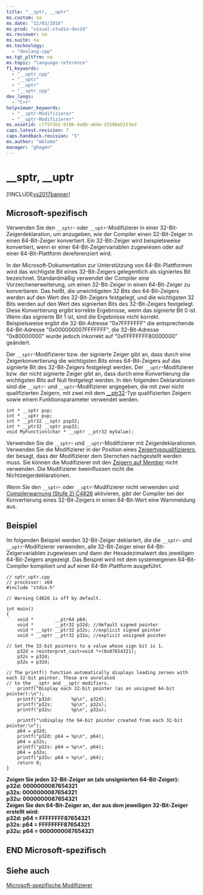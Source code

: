 ```yaml
---
title: "__sptr, __uptr"
ms.custom: na
ms.date: "12/03/2016"
ms.prod: "visual-studio-dev14"
ms.reviewer: na
ms.suite: na
ms.technology: 
  - "devlang-cpp"
ms.tgt_pltfrm: na
ms.topic: "language-reference"
f1_keywords: 
  - "__uptr_cpp"
  - "__sptr"
  - "__uptr"
  - "__sptr_cpp"
dev_langs: 
  - "C++"
helpviewer_keywords: 
  - "__sptr-Modifizierer"
  - "__uptr-Modifizierer"
ms.assetid: c7f5f3b2-9106-4a0b-a6de-d1588ab153ed
caps.latest.revision: 7
caps.handback.revision: "5"
ms.author: "mblome"
manager: "ghogen"
---
```

# __sptr, __uptr
[!INCLUDE[vs2017banner](../assembler/inline/includes/vs2017banner.md)]

## Microsoft\-spezifisch  
 Verwenden Sie den `__sptr`\- oder `__uptr`\-Modifizierer in einer 32\-Bit\-Zeigerdeklaration, um anzugeben, wie der Compiler einen 32\-Bit\-Zeiger in einen 64\-Bit\-Zeiger konvertiert.  Ein 32\-Bit\-Zeiger wird beispielsweise konvertiert, wenn er einer 64\-Bit\-Zeigervariablen zugewiesen oder auf einer 64\-Bit\-Plattform dereferenziert wird.  
  
 In der Microsoft\-Dokumentation zur Unterstützung von 64\-Bit\-Plattformen wird das wichtigste Bit eines 32\-Bit\-Zeigers gelegentlich als signiertes Bit bezeichnet.  Standardmäßig verwendet der Compiler eine Vorzeichenerweiterung, um einen 32\-Bit\-Zeiger in einen 64\-Bit\-Zeiger zu konvertieren.  Das heißt, die unwichtigsten 32 Bits des 64\-Bit\-Zeigers werden auf den Wert des 32\-Bit\-Zeigers festgelegt, und die wichtigsten 32 Bits werden auf den Wert des signierten Bits des 32\-Bit\-Zeigers festgelegt.  Diese Konvertierung ergibt korrekte Ergebnisse, wenn das signierte Bit 0 ist. Wenn das signierte Bit 1 ist, sind die Ergebnisse nicht korrekt.  Beispielsweise ergibt die 32\-Bit\-Adresse "0x7FFFFFFF" die entsprechende 64\-Bit\-Adresse "0x000000007FFFFFFF", die 32\-Bit\-Adresse "0x80000000" wurde jedoch inkorrekt auf "0xFFFFFFFF80000000" geändert.  
  
 Der `__sptr`\-Modifizierer bzw. der signierte Zeiger gibt an, dass durch eine Zeigerkonvertierung die wichtigsten Bits eines 64\-Bit\-Zeigers auf das signierte Bit des 32\-Bit\-Zeigers festgelegt werden.  Der `__uptr`\-Modifizierer bzw. der nicht signierte Zeiger gibt an, dass durch eine Konvertierung die wichtigsten Bits auf Null festgelegt werden.  In den folgenden Deklarationen sind die `__sptr`\- und `__uptr`\-Modifizierer angegeben, die mit zwei nicht qualifizierten Zeigern, mit zwei mit dem [\_\_ptr32](../cpp/ptr32-ptr64.md)\-Typ qualifizierten Zeigern sowie einem Funktionsparameter verwendet werden.  
  
```  
int * __sptr psp;  
int * __uptr pup;  
int * __ptr32 __sptr psp32;  
int * __ptr32 __uptr pup32;  
void MyFunction(char * __uptr __ptr32 myValue);  
```  
  
 Verwenden Sie die `__sptr`\- und `__uptr`\-Modifizierer mit Zeigerdeklarationen.  Verwenden Sie die Modifizierer in der Position eines [Zeigertypqualifizierers](../c-language/pointer-declarations.md), der besagt, dass der Modifizierer dem Sternchen nachgestellt werden muss.  Sie können die Modifizierer mit den [Zeigern auf Member](../cpp/pointers-to-members.md) nicht verwenden.  Die Modifizierer beeinflussen nicht die Nichtzeigerdeklarationen.  
  
 Wenn Sie den `__sptr`\- oder `__uptr`\-Modifizierer nicht verwenden und [Compilerwarnung \(Stufe 2\) C4826](../error-messages/compiler-warnings/compiler-warning-level-2-c4826.md) aktivieren, gibt der Compiler bei der Konvertierung eines 32\-Bit\-Zeigers in einen 64\-Bit\-Wert eine Warnmeldung aus.  
  
## Beispiel  
 Im folgenden Beispiel werden 32\-Bit\-Zeiger deklariert, die die `__sptr`\- und `__uptr`\-Modifizierer verwenden, alle 32\-Bit\-Zeiger einer 64\-Bit\-Zeigervariablen zugewiesen und dann der Hexadezimalwert des jeweiligen 64\-Bit\-Zeigers angezeigt.  Das Beispiel wird mit dem systemeigenen 64\-Bit\-Compiler kompiliert und auf einer 64\-Bit\-Plattform ausgeführt.  
  
```  
// sptr_uptr.cpp  
// processor: x64  
#include "stdio.h"  
  
// Warning C4826 is off by default.  
  
int main()  
{  
    void *        __ptr64 p64;  
    void *        __ptr32 p32d; //default signed pointer  
    void * __sptr __ptr32 p32s; //explicit signed pointer  
    void * __uptr __ptr32 p32u; //explicit unsigned pointer  
  
// Set the 32-bit pointers to a value whose sign bit is 1.  
    p32d = reinterpret_cast<void *>(0x87654321);  
    p32s = p32d;  
    p32u = p32d;  
  
// The printf() function automatically displays leading zeroes with each 32-bit pointer. These are unrelated   
// to the __sptr and __uptr modifiers.   
    printf("Display each 32-bit pointer (as an unsigned 64-bit pointer):\n");  
    printf("p32d:       %p\n", p32d);   
    printf("p32s:       %p\n", p32s);  
    printf("p32u:       %p\n", p32u);  
  
    printf("\nDisplay the 64-bit pointer created from each 32-bit pointer:\n");  
    p64 = p32d;   
    printf("p32d: p64 = %p\n", p64);  
    p64 = p32s;  
    printf("p32s: p64 = %p\n", p64);  
    p64 = p32u;  
    printf("p32u: p64 = %p\n", p64);  
    return 0;  
}  
```  
  
  **Zeigen Sie jeden 32\-Bit\-Zeiger an \(als unsignierten 64\-Bit\-Zeiger\):**  
**p32d:       0000000087654321**  
**p32s:       0000000087654321**  
**p32u:       0000000087654321**  
**Zeigen Sie den 64\-Bit\-Zeiger an, der aus dem jeweiligen 32\-Bit\-Zeiger erstellt wird:**  
**p32d: p64 \= FFFFFFFF87654321**  
**p32s: p64 \= FFFFFFFF87654321**  
**p32u: p64 \= 0000000087654321**   
## END Microsoft\-spezifisch  
  
## Siehe auch  
 [Microsoft\-spezifische Modifizierer](../cpp/microsoft-specific-modifiers.md)